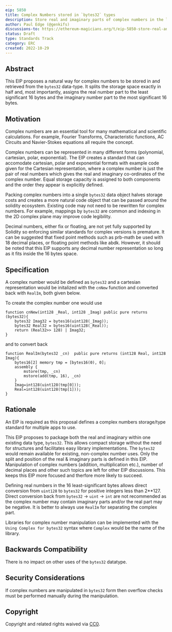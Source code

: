 ```yaml
---
eip: 5850
title: Complex Numbers stored in `bytes32` types
description: Store real and imaginary parts of complex numbers in the least significant and most significant 16 bytes respectively of a `bytes32` type.
author: Paul Edge (@genkifs)
discussions-to: https://ethereum-magicians.org/t/eip-5850-store-real-and-imaginary-parts-of-complex-numbers-in-the-least-significant-and-most-significant-16-bytes-respectively-of-a-bytes32-type/11532
status: Draft
type: Standards Track
category: ERC
created: 2022-10-29
---
```

 
## Abstract

This EIP proposes a natural way for complex numbers to be stored in and retrieved from the `bytes32` data-type.  It splits the storage space exactly in half and, most importantly, assigns the real number part to the least significant 16 bytes and the imaginary number part to the most significant 16 bytes.

## Motivation

Complex numbers are an essential tool for many mathematical and scientific calculations.  For example, Fourier Transforms, Characteristic functions, AC Circuits and Navier-Stokes equations all require the concept.

Complex numbers can be represented in many different forms (polynomial, cartesian, polar, exponential).  The EIP creates a standard that can accomodate cartesian, polar and exponential formats with example code given for the Cartesian representation, where a complex number is just the pair of real numbers which gives the real and imaginary co-ordinates of the complex number. Equal storage capacity is assigned to both components and the order they appear is explicitly defined.

Packing complex numbers into a single `bytes32` data object halves storage costs and creates a more natural code object that can be passed around the solidity ecosystem.  Existing code may not need to be rewritten for complex numbers.  For example, mappings by `bytes32` are common and indexing in the 2D complex plane may improve code legibility.

Decimal numbers, either fix or floating, are not yet fully supported by Solidity so enforcing similar standards for complex versions is premature.  It can be suggested that fixed point methods such as prb-math be used with 18 decimal places, or floating point methods like abdk.  However, it should be noted that this EIP supports any decimal number representation so long as it fits inside the 16 bytes space.

## Specification

A complex number would be defined as `bytes32` and a cartesian representation would be initalized with the `cnNew` function and converted back with `RealIm`, both given below.

To create the complex number one would use

```solidity
function cnNew(int128 _Real, int128 _Imag) public pure returns (bytes32){
    bytes32 Imag32 = bytes16(uint128(_Imag));
    bytes32 Real32 = bytes16(uint128(_Real));
    return (Real32>> 128) | Imag32;
}
```

and to convert back

```solidity
function RealIm(bytes32 _cn)  public pure returns (int128 Real, int128 Imag){
    bytes16[2] memory tmp = [bytes16(0), 0];
    assembly {
        mstore(tmp, _cn)
        mstore(add(tmp, 16), _cn)
    }
    Imag=int128(uint128(tmp[0]));
    Real=int128(uint128(tmp[1]));
}
```

## Rationale

An EIP is required as this proposal defines a complex numbers storage/type standard for multiple apps to use.

This EIP proposes to package both the real and imaginary within one existing data type, `bytes32`.  This allows compact storage without the need for structures and facilitates easy library implementations.  The `bytes32` would remain available for existing, non-complex number uses. Only the split and position of the real & imaginary parts is defined in this EIP.  Manipulation of complex numbers (addition, multiplication etc.), number of decimal places and other such topics are left for other EIP discussions.  This keeps this EIP more focused and therfore more likely to succeed.

Defining real numbers in the 16 least-significant bytes allows direct conversion from `uint128` to `bytes32` for positive integers less than 2**127.  
Direct conversion back from `bytes32` -> `uint` -> `int` are not recommended as the complex number may contain imaginary parts and/or the real part may be negative. It is better to always use `RealIm` for separating the complex part.

Libraries for complex number manipulation can be implemented with the `Using Complex for bytes32` syntax where `Complex` would be the name of the library.

## Backwards Compatibility

There is no impact on other uses of the `bytes32` datatype.

## Security Considerations

If complex numbers are manipulated in `bytes32` form then overflow checks must be performed manually during the manipulation.

## Copyright

Copyright and related rights waived via [CC0](../LICENSE.md).
